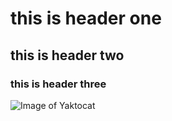 # this is header one
## this is header two
### this is header three


![Image of Yaktocat](https://octodex.github.com/images/yaktocat.png)
